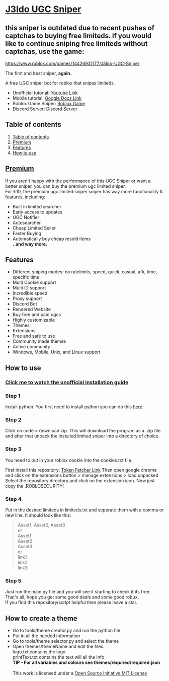 
# [J3ldo UGC Sniper]((https://discord.gg/j3ldo))

## this sniper is outdated due to recent pushes of captchas to buying free limiteds. if you would like to continue sniping free limiteds without captchas, use the game:
https://www.roblox.com/games/14426931177/J3ldo-UGC-Sniper

The first and best sniper, **again.**

A free UGC sniper bot for roblox that snipes limiteds.  

- Unofficial tutorial: [Youtube Link](https://youtu.be/tLiNCI8bzSo)  
- Mobile tutorial: [Google Docs Link](https://docs.google.com/document/d/13mYq6G7g4Q6pZBVuaNQ_H0KQJjUJpyF3/edit?usp=drivesdk&ouid=117398690012196350729&rtpof=true&sd=true)
- Roblox Game Sniper: [Roblox Game](https://www.roblox.com/games/14426931177/J3ldo-UGC-Sniper)
- Discord Server: [Discord Server](https://discord.gg/3Uvcf8d9aY)

## Table of contents
1. [Table of contents](https://github.com/J3ldo/UGC-Sniper#Table-of-contents)
2. [Premium](https://github.com/J3ldo/UGC-Sniper#Premium)
3. [Features](https://github.com/J3ldo/UGC-Sniper#Features)
4. [How to use](https://github.com/J3ldo/UGC-Sniper#how-to-use)

## [Premium](https://discord.gg/j3ldo)
If you aren't happy with the performance of this UGC Sniper or want a better sniper, you can buy the premium ugc limited sniper.\
For €10, the premium ugc limited sniper sniper has way more functionality & features, including:
  
- Built in limited searcher
- Early access to updates
- UGC Notifier
- Autosearcher 
- Cheap Limited Seller
- Faster Buying
- Automatically buy cheap resold items \
  **..and way more.**

## Features
* Different sniping modes: no ratelimits, speed, quick, casual, afk, time, specific time
* Multi Cookie support
* Multi ID support
* Incredible speed
* Proxy support
* Discord Bot
* Rendered Website
* Buy free and paid ugcs
* Highly customizable
* Themes
* Extensions
* Free and safe to use
* Community made themes
* Active community
* Windows, Mobile, Unix, and Linux support

## How to use
### [Click me to watch the unofficial installation guide](https://youtu.be/tLiNCI8bzSo)

### Step 1
Install python. You first need to install python you can do this [here](https://www.python.org/download)
### Step 2
Click on code > download zip. This will download the program as a .zip file and after that unpack the installed limited sniper into a directory of choice.
 
### Step 3
You need to put in your roblox cookie into the cookies.txt file.

First install this repository: [Token Fetcher Link](<https://github.com/J3ldo/Roblox-Token-Fetcher>)
Then open google chrome and click on the extensions button > manage extensions > load unpacked  
Select the repository directory and click on the extension icon. Now just copy the .ROBLOSECURITY!

### Step 4
Put in the desired limiteds in limiteds.txt and seperate them with a comma or new line.
It should look like this:  
> Asset1, Asset2, Asset3  
or  
> Asset1  
> Asset2  
> Asset3  
or  
> link1  
> link2  
> link3  

### Step 5
Just run the main.py file and you will see it starting to check if its free.
That's all, hope you get some good deals and some good robux.  
If you find this repository/script helpful then please leave a star.

## How to create a theme
* Go to tools/theme creator.py and run the python file
* Put in all the needed information
* Go to tools/theme selector.py and select the theme
* Open themes/themeName and edit the files.  \
    logo.txt contains the logo  \
    printText.txt contains the text will all the info  \
**TIP - For all variables and colours see themes/required/required.json**\
  \
  This work is licensed under a [Open Source Initiative MIT License](https://opensource.org/license/mit/)
